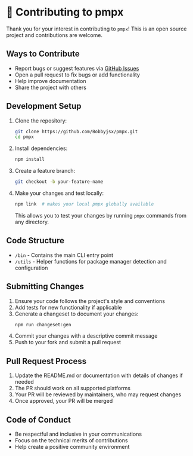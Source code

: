 # 🤝 Contributing to pmpx

Thank you for your interest in contributing to `pmpx`! This is an open source project and contributions are welcome.

## Ways to Contribute
- Report bugs or suggest features via [GitHub Issues](https://github.com/Bobbyjsx/pmpx/issues)
- Open a pull request to fix bugs or add functionality
- Help improve documentation
- Share the project with others

## Development Setup
1. Clone the repository:
   ```bash
   git clone https://github.com/Bobbyjsx/pmpx.git
   cd pmpx
   ```

2. Install dependencies:
   ```bash
   npm install
   ```

3. Create a feature branch:
   ```bash
   git checkout -b your-feature-name
   ```

4. Make your changes and test locally:
   ```bash
   npm link  # makes your local pmpx globally available
   ```
   This allows you to test your changes by running `pmpx` commands from any directory.

## Code Structure
- `/bin` - Contains the main CLI entry point
- `/utils` - Helper functions for package manager detection and configuration

## Submitting Changes
1. Ensure your code follows the project's style and conventions
2. Add tests for new functionality if applicable
3. Generate a changeset to document your changes:
   ```bash
   npm run changeset:gen
   ```
4. Commit your changes with a descriptive commit message
5. Push to your fork and submit a pull request

## Pull Request Process
1. Update the README.md or documentation with details of changes if needed
2. The PR should work on all supported platforms
3. Your PR will be reviewed by maintainers, who may request changes
4. Once approved, your PR will be merged

## Code of Conduct
- Be respectful and inclusive in your communications
- Focus on the technical merits of contributions
- Help create a positive community environment
